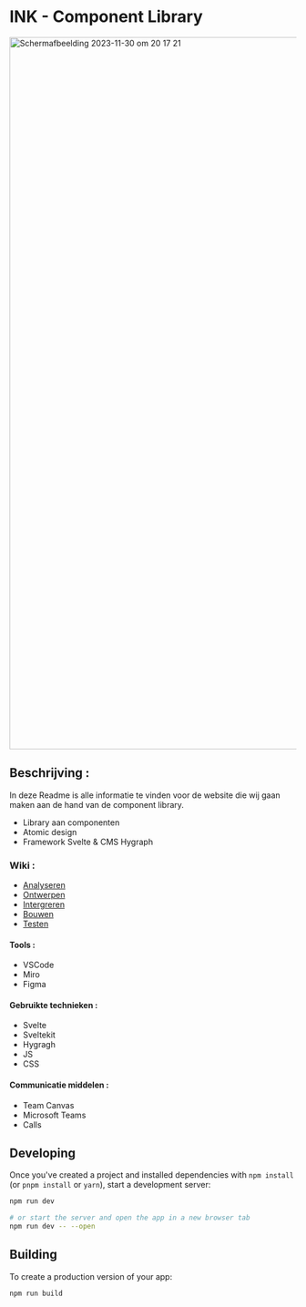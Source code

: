 # INK - Component Library

<img width="1251" alt="Scherm­afbeelding 2023-11-30 om 20 17 21" src="https://github.com/JalalToufik/INK-component-library/assets/112856590/132be143-6df2-4f99-a2cb-40eee0339dca">


## Beschrijving :
<!-- In de Beschrijving staat hoe je project er uit ziet, hoe het werkt en wat je er mee kan. -->
<!-- Voeg een mooie poster visual toe 📸 -->
In deze Readme is alle informatie te vinden voor de website die wij gaan maken aan de hand van de component library. 

* Library aan componenten
* Atomic design
* Framework Svelte & CMS Hygraph


 ### Wiki :

* [ Analyseren](https://github.com/anoukbruinn/INK-component-library/wiki/%F0%9F%8C%BA-Analyseren/)
* [ Ontwerpen](https://github.com/anoukbruinn/INK-component-library/wiki/%F0%9F%8C%BA-Ontwerpen/)
* [ Intergreren](https://github.com/anoukbruinn/INK-component-library/wiki/%F0%9F%8C%BA-Intergreren/)
* [ Bouwen](https://github.com/anoukbruinn/INK-component-library/wiki/%F0%9F%8C%BA-Bouwen/)
* [ Testen](https://github.com/anoukbruinn/INK-component-library/wiki/%F0%9F%8C%BA-Testen/)


#### Tools :

* VSCode
* Miro
* Figma

#### Gebruikte technieken :

* Svelte
* Sveltekit
* Hygragh
* JS
* CSS
  
#### Communicatie middelen :

* Team Canvas
* Microsoft Teams
* Calls


## Developing

Once you've created a project and installed dependencies with `npm install` (or `pnpm install` or `yarn`), start a development server:

```bash
npm run dev

# or start the server and open the app in a new browser tab
npm run dev -- --open
```

## Building

To create a production version of your app:

```bash
npm run build
```

